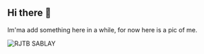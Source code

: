 ## Hi there 👋

Im'ma add something here in a while, for now here is a pic of me.

![RJTB SABLAY](https://github.com/user-attachments/assets/df810f20-4162-43ee-9f90-4cf5761ad162)

<!--
**PajamaTypes/PajamaTypes** is a ✨ _special_ ✨ repository because its `README.md` (this file) appears on your GitHub profile.

Here are some ideas to get you started:

- 🔭 I’m currently working on ...
- 🌱 I’m currently learning ...
- 👯 I’m looking to collaborate on ...
- 🤔 I’m looking for help with ...
- 💬 Ask me about ...
- 📫 How to reach me: ...
- 😄 Pronouns: ...
- ⚡ Fun fact: ...
-->
